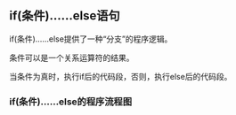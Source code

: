 ## if(条件)……else语句

if(条件)……else提供了一种“分支”的程序逻辑。

条件可以是一个关系运算符的结果。

当条件为真时，执行if后的代码段，否则，执行else后的代码段。

### if(条件)……else的程序流程图